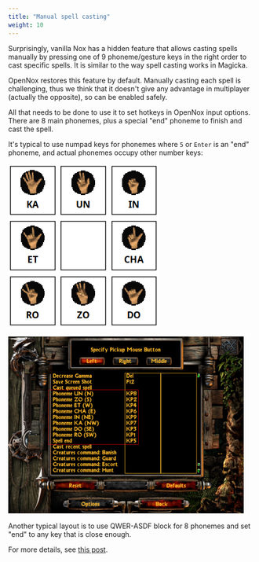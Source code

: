 ```yaml
---
title: "Manual spell casting"
weight: 10
---
```


Surprisingly, vanilla Nox has a hidden feature that allows casting spells manually by pressing one of 9 phoneme/gesture
keys in the right order to cast specific spells. It is similar to the way spell casting works in Magicka.

OpenNox restores this feature by default. Manually casting each spell is challenging, thus we think that it doesn't
give any advantage in multiplayer (actually the opposite), so can be enabled safely.

All that needs to be done to use it to set hotkeys in OpenNox input options.
There are 8 main phonemes, plus a special "end" phoneme to finish and cast the spell.

It's typical to use numpad keys for phonemes where `5` or `Enter` is an "end" phoneme, and actual phonemes occupy other number keys:

![Manual casting gestures layout](gestures.png?classes=shadow)

![Manual casting key bindings](gestures_config_2.png?classes=shadow)

Another typical layout is to use QWER-ASDF block for 8 phonemes and set "end" to any key that is close enough.

For more details, see [this post](https://www.patreon.com/posts/53809724).

